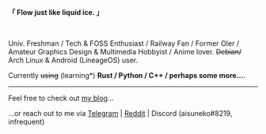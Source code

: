 **「 Flow just like liquid ice. 」**

<br>

Univ. Freshman / Tech & FOSS Enthusiast / Railway Fan / Former OIer / Amateur Graphics Design & Multimedia Hobbyist / Anime lover. ~~Debian/~~ Arch Linux & Android (LineageOS) user.

Currently ~~using~~ (learning\*) **Rust / Python / C++ / perhaps some more...**.

---
Feel free to check out [my blog](https://aisuneko.moe)...

...or reach out to me via [Telegram](https://t.me/aisuneko) | [Reddit](https://reddit.com/u/aisuneko_icecat) | Discord (aisuneko#8219, infrequent)
